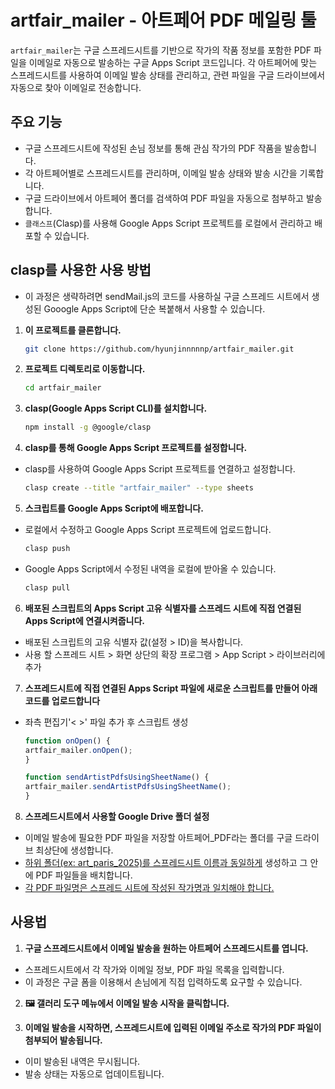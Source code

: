 # artfair_mailer - 아트페어 PDF 메일링 툴

`artfair_mailer`는 구글 스프레드시트를 기반으로 작가의 작품 정보를 포함한 PDF 파일을 이메일로 자동으로 발송하는 구글 Apps Script 코드입니다. 각 아트페어에 맞는 스프레드시트를 사용하여 이메일 발송 상태를 관리하고, 관련 파일을 구글 드라이브에서 자동으로 찾아 이메일로 전송합니다.


## 주요 기능

- 구글 스프레드시트에 작성된 손님 정보를 통해 관심 작가의 PDF 작품을 발송합니다.
- 각 아트페어별로 스프레드시트를 관리하며, 이메일 발송 상태와 발송 시간을 기록합니다.
- 구글 드라이브에서 아트페어 폴더를 검색하여 PDF 파일을 자동으로 첨부하고 발송합니다.
- `클래스프`(Clasp)를 사용해 Google Apps Script 프로젝트를 로컬에서 관리하고 배포할 수 있습니다.




## clasp를 사용한 사용 방법
- 이 과정은 생략하려면 sendMail.js의 코드를 사용하실 구글 스프레드 시트에서 생성된 Gooogle Apps Script에 단순 복붙해서 사용할 수 있습니다.

1. **이 프로젝트를 클론합니다.**

   ```bash
   git clone https://github.com/hyunjinnnnnp/artfair_mailer.git
   ```

2. **프로젝트 디렉토리로 이동합니다.**

    ```bash
    cd artfair_mailer
    ```

3. **clasp(Google Apps Script CLI)를 설치합니다.**

    ```bash
    npm install -g @google/clasp
    ```

4. **clasp를 통해 Google Apps Script 프로젝트를 설정합니다.**
- clasp를 사용하여 Google Apps Script 프로젝트를 연결하고 설정합니다.

    ```bash
    clasp create --title "artfair_mailer" --type sheets
    ```

5. **스크립트를 Google Apps Script에 배포합니다.**
- 로컬에서 수정하고 Google Apps Script 프로젝트에 업로드합니다.

    ```bash
    clasp push
    ```

- Google Apps Script에서 수정된 내역을 로컬에 받아올 수 있습니다.

    ```bash
    clasp pull
    ```

6. **배포된 스크립트의 Apps Script 고유 식별자를 스프레드 시트에 직접 연결된 Apps Script에 연결시켜줍니다.**
- 배포된 스크립트의 고유 식별자 값(설정 > ID)을 복사합니다.
- 사용 할 스프레드 시트 > 화면 상단의 확장 프로그램 > App Script > 라이브러리에 추가


7. **스프레드시트에 직접 연결된 Apps Script 파일에 새로운 스크립트를 만들어 아래 코드를 업로드합니다**
- 좌측 편집기'< >' 파일 추가 후 스크립트 생성

    ```javascript
    function onOpen() {
    artfair_mailer.onOpen();
    }

    function sendArtistPdfsUsingSheetName() {
    artfair_mailer.sendArtistPdfsUsingSheetName();
    }
    ```

8. **스프레드시트에서 사용할 Google Drive 폴더 설정**

- 이메일 발송에 필요한 PDF 파일을 저장할 아트페어_PDF라는 폴더를 구글 드라이브 최상단에 생성합니다.
- <u>하위 폴더(ex: art_paris_2025)를 스프레드시트 이름과 동일하게</u> 생성하고 그 안에 PDF 파일들을 배치합니다.
- <u>각 PDF 파일명은 스프레드 시트에 작성된 작가명과 일치해야 합니다.</u>


## 사용법

1. **구글 스프레드시트에서 이메일 발송을 원하는 아트페어 스프레드시트를 엽니다.**
- 스프레드시트에서 각 작가와 이메일 정보, PDF 파일 목록을 입력합니다.
- 이 과정은 구글 폼을 이용해서 손님에게 직접 입력하도록 요구할 수 있습니다.

2. **🖼 갤러리 도구 메뉴에서 이메일 발송 시작을 클릭합니다.**

3. **이메일 발송을 시작하면, 스프레드시트에 입력된 이메일 주소로 작가의 PDF 파일이 첨부되어 발송됩니다.**
- 이미 발송된 내역은 무시됩니다.
- 발송 상태는 자동으로 업데이트됩니다.

